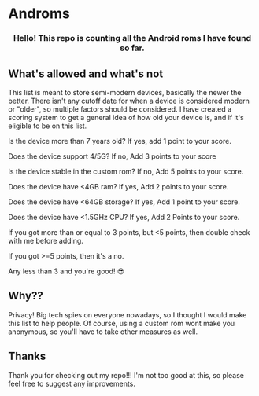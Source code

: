 # Androms

<h3 align="center">
Hello! This repo is counting all the Android 
roms I have found so far.
</h3>

## What's allowed and what's not
This list is meant to store semi-modern devices, basically the newer the better.
There isn't any cutoff date for when a device is considered modern or "older",
so multiple factors should be considered. I have created a scoring system to
get a general idea of how old your device is, and if it's eligible to be on this
list.

Is the device more than 7 years old? If yes, add 1 point to your score.

Does the device support 4/5G? If no, Add 3 points to your score

Is the device stable in the custom rom? If no, Add 5 points to your score.

Does the device have <4GB ram? If yes, Add 2 points to your score.

Does the device have <64GB storage? If yes, Add 1 point to your score.

Does the device have <1.5GHz CPU? If yes, Add 2 Points to your score.

If you got more than or equal to 3 points, but <5 points, then double check with
me before adding.

If you got >=5 points, then it's a no.

Any less than 3 and you're good! 😎

## Why??
Privacy! Big tech spies on everyone nowadays, so I thought I would make this list
to help people. Of course, using a custom rom wont make you anonymous, so you'll
have to take other measures as well.

## Thanks
Thank you for checking out my repo!!!
I'm not too good at this, so please feel free to suggest any improvements.
